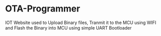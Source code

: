 # OTA-Programmer
IOT Website used to Upload Binary files, Tranmit it to the MCU using WIFI and Flash the Binary into MCU using simple UART Bootloader
